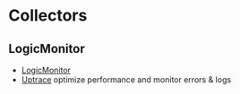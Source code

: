 # Collectors

## LogicMonitor

- [LogicMonitor](logicmonitor.md)
- [Uptrace](uptrace.md) optimize performance and monitor errors & logs
